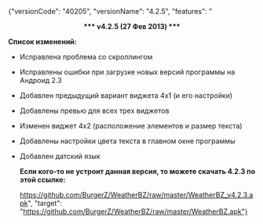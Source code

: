 ﻿{"versionCode": "40205", 
"versionName": "4.2.5", 
"features": "<center><strong>*** v4.2.5 (27 Фев 2013) ***</strong></center><p>
<strong>Список изменений:</strong><p>
* Исправлена проблема со скроллингом<p>
* Исправлены ошибки при загрузке новых версий программы на Андроид 2.3<p>
* Добавлен предыдущий вариант виджета 4х1 (и его настройки)<p>
* Добавлены превью для всех трех виджетов<p>
* Изменен виджет 4х2 (расположение элементов и размер текста)<p>
* Добавлены настройки цвета текста в главном окне программы<p>
* Добавлен датский язык<p>
<strong>Если кого-то не устроит данная версия, то можете скачать 4.2.3 по этой ссылке:</strong><p>
https://github.com/BurgerZ/WeatherBZ/raw/master/WeatherBZ_v4.2.3.apk", 
"target": "https://github.com/BurgerZ/WeatherBZ/raw/master/WeatherBZ.apk"}
